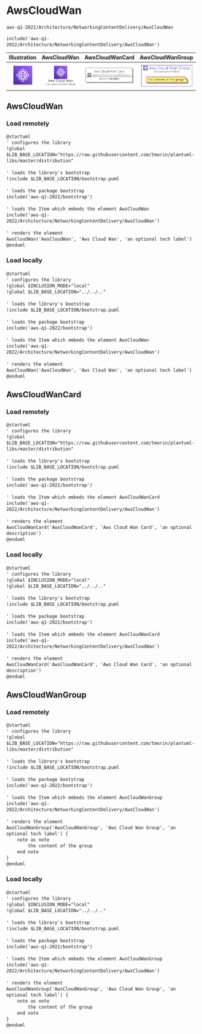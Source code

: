 # AwsCloudWan


```text
aws-q1-2022/Architecture/NetworkingContentDelivery/AwsCloudWan
```

```text
include('aws-q1-2022/Architecture/NetworkingContentDelivery/AwsCloudWan')
```



| Illustration | AwsCloudWan | AwsCloudWanCard | AwsCloudWanGroup |
| :---: | :---: | :---: | :---: |
| ![illustration for Illustration](../../../aws-q1-2022/Architecture/NetworkingContentDelivery/AwsCloudWan.png) | ![illustration for AwsCloudWan](../../../aws-q1-2022/Architecture/NetworkingContentDelivery/AwsCloudWan.Local.png) | ![illustration for AwsCloudWanCard](../../../aws-q1-2022/Architecture/NetworkingContentDelivery/AwsCloudWanCard.Local.png) | ![illustration for AwsCloudWanGroup](../../../aws-q1-2022/Architecture/NetworkingContentDelivery/AwsCloudWanGroup.Local.png) |




## AwsCloudWan

### Load remotely
```plantuml
@startuml
' configures the library
!global $LIB_BASE_LOCATION="https://raw.githubusercontent.com/tmorin/plantuml-libs/master/distribution"

' loads the library's bootstrap
!include $LIB_BASE_LOCATION/bootstrap.puml

' loads the package bootstrap
include('aws-q1-2022/bootstrap')

' loads the Item which embeds the element AwsCloudWan
include('aws-q1-2022/Architecture/NetworkingContentDelivery/AwsCloudWan')

' renders the element
AwsCloudWan('AwsCloudWan', 'Aws Cloud Wan', 'an optional tech label')
@enduml
```

### Load locally
```plantuml
@startuml
' configures the library
!global $INCLUSION_MODE="local"
!global $LIB_BASE_LOCATION="../../.."

' loads the library's bootstrap
!include $LIB_BASE_LOCATION/bootstrap.puml

' loads the package bootstrap
include('aws-q1-2022/bootstrap')

' loads the Item which embeds the element AwsCloudWan
include('aws-q1-2022/Architecture/NetworkingContentDelivery/AwsCloudWan')

' renders the element
AwsCloudWan('AwsCloudWan', 'Aws Cloud Wan', 'an optional tech label')
@enduml
```

## AwsCloudWanCard

### Load remotely
```plantuml
@startuml
' configures the library
!global $LIB_BASE_LOCATION="https://raw.githubusercontent.com/tmorin/plantuml-libs/master/distribution"

' loads the library's bootstrap
!include $LIB_BASE_LOCATION/bootstrap.puml

' loads the package bootstrap
include('aws-q1-2022/bootstrap')

' loads the Item which embeds the element AwsCloudWanCard
include('aws-q1-2022/Architecture/NetworkingContentDelivery/AwsCloudWan')

' renders the element
AwsCloudWanCard('AwsCloudWanCard', 'Aws Cloud Wan Card', 'an optional description')
@enduml
```

### Load locally
```plantuml
@startuml
' configures the library
!global $INCLUSION_MODE="local"
!global $LIB_BASE_LOCATION="../../.."

' loads the library's bootstrap
!include $LIB_BASE_LOCATION/bootstrap.puml

' loads the package bootstrap
include('aws-q1-2022/bootstrap')

' loads the Item which embeds the element AwsCloudWanCard
include('aws-q1-2022/Architecture/NetworkingContentDelivery/AwsCloudWan')

' renders the element
AwsCloudWanCard('AwsCloudWanCard', 'Aws Cloud Wan Card', 'an optional description')
@enduml
```

## AwsCloudWanGroup

### Load remotely
```plantuml
@startuml
' configures the library
!global $LIB_BASE_LOCATION="https://raw.githubusercontent.com/tmorin/plantuml-libs/master/distribution"

' loads the library's bootstrap
!include $LIB_BASE_LOCATION/bootstrap.puml

' loads the package bootstrap
include('aws-q1-2022/bootstrap')

' loads the Item which embeds the element AwsCloudWanGroup
include('aws-q1-2022/Architecture/NetworkingContentDelivery/AwsCloudWan')

' renders the element
AwsCloudWanGroup('AwsCloudWanGroup', 'Aws Cloud Wan Group', 'an optional tech label') {
    note as note
        the content of the group
    end note
}
@enduml
```

### Load locally
```plantuml
@startuml
' configures the library
!global $INCLUSION_MODE="local"
!global $LIB_BASE_LOCATION="../../.."

' loads the library's bootstrap
!include $LIB_BASE_LOCATION/bootstrap.puml

' loads the package bootstrap
include('aws-q1-2022/bootstrap')

' loads the Item which embeds the element AwsCloudWanGroup
include('aws-q1-2022/Architecture/NetworkingContentDelivery/AwsCloudWan')

' renders the element
AwsCloudWanGroup('AwsCloudWanGroup', 'Aws Cloud Wan Group', 'an optional tech label') {
    note as note
        the content of the group
    end note
}
@enduml
```

